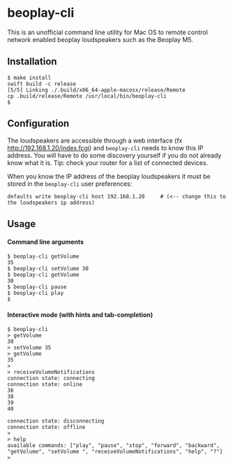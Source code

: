 # beoplay-cli

This is an unofficial command line utility for Mac OS to remote control network enabled beoplay loudspeakers such as the Beoplay M5.

## Installation

```
$ make install
swift build -c release
[5/5] Linking ./.build/x86_64-apple-macosx/release/Remote
cp .build/release/Remote /usr/local/bin/beoplay-cli
$ 
```

## Configuration
The loudspeakers are accessible through a web interface (fx http://192.168.1.20/index.fcgi) and `beoplay-cli` needs to know this IP address. You will have to do some discovery yourself if you do not already know what it is. Tip: check your router for a list of connected devices.

When you know the IP address of the beoplay loudspeakers it must be stored in the `beoplay-cli` user preferences:

```
defaults write beoplay-cli host 192.168.1.20     # (<-- change this to the loudspeakers ip address)
```

## Usage

#### Command line arguments
```
$ beoplay-cli getVolume
35
$ beoplay-cli setVolume 30
$ beoplay-cli getVolume
30
$ beoplay-cli pause
$ beoplay-cli play
$ 
```

#### Interactive mode (with hints and tab-completion)
```
$ beoplay-cli
> getVolume
30
> setVolume 35
> getVolume
35
> 
> receiveVolumeNotifications
connection state: connecting
connection state: online
36
38
39
40

connection state: disconnecting
connection state: offline
> 
> help
available commands: ["play", "pause", "stop", "forward", "backward", "getVolume", "setVolume ", "receiveVolumeNotifications", "help", "?"]
> 
```
